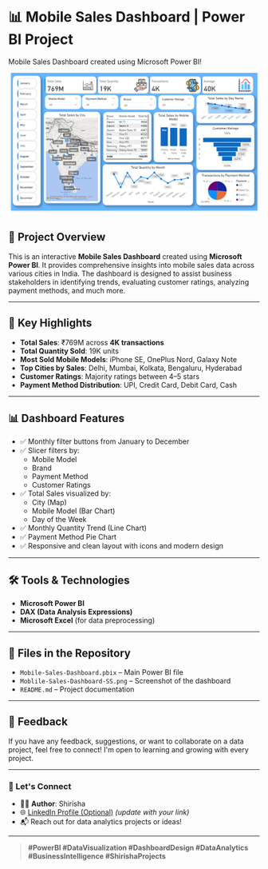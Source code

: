 # 📊 Mobile Sales Dashboard | Power BI Project
Mobile Sales Dashboard  created using Microsoft Power BI!

![Dashboard Screenshot](https://github.com/Shirisha44/Mobile_Sales_PowerBI_Dashboard/blob/main/Moblile-Sales-Dashboard-SS.png)
## 🔎 Project Overview

This is an interactive **Mobile Sales Dashboard** created using **Microsoft Power BI**. It provides comprehensive insights into mobile sales data across various cities in India. The dashboard is designed to assist business stakeholders in identifying trends, evaluating customer ratings, analyzing payment methods, and much more.

---

## 🚀 Key Highlights

- **Total Sales**: ₹769M across **4K transactions**
- **Total Quantity Sold**: 19K units
- **Most Sold Mobile Models**: iPhone SE, OnePlus Nord, Galaxy Note
- **Top Cities by Sales**: Delhi, Mumbai, Kolkata, Bengaluru, Hyderabad
- **Customer Ratings**: Majority ratings between 4–5 stars
- **Payment Method Distribution**: UPI, Credit Card, Debit Card, Cash

---

## 📊 Dashboard Features

- ✅ Monthly filter buttons from January to December
- ✅ Slicer filters by:
  - Mobile Model
  - Brand
  - Payment Method
  - Customer Ratings
- ✅ Total Sales visualized by:
  - City (Map)
  - Mobile Model (Bar Chart)
  - Day of the Week
- ✅ Monthly Quantity Trend (Line Chart)
- ✅ Payment Method Pie Chart
- ✅ Responsive and clean layout with icons and modern design

---

## 🛠️ Tools & Technologies

- **Microsoft Power BI**
- **DAX (Data Analysis Expressions)**
- **Microsoft Excel** (for data preprocessing)

---

## 📁 Files in the Repository

- `Mobile-Sales-Dashboard.pbix` – Main Power BI file
- `Moblile-Sales-Dashboard-SS.png` – Screenshot of the dashboard
- `README.md` – Project documentation

---

## 💬 Feedback

If you have any feedback, suggestions, or want to collaborate on a data project, feel free to connect! I'm open to learning and growing with every project.

---

### 🔗 Let's Connect

- 👩‍💻 **Author**: Shirisha
- 🌐 [LinkedIn Profile (Optional)](https://www.linkedin.com/in/yourprofile) *(update with your link)*
- 📬 Reach out for data analytics projects or ideas!

---

> **#PowerBI #DataVisualization #DashboardDesign #DataAnalytics #BusinessIntelligence #ShirishaProjects**
